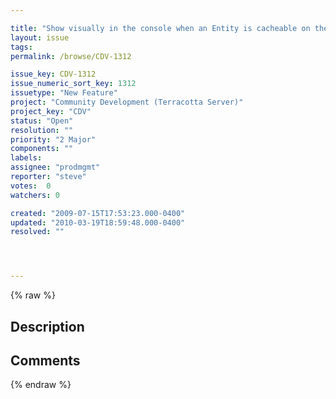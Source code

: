 ```yaml
---

title: "Show visually in the console when an Entity is cacheable on the Hibernate pane"
layout: issue
tags: 
permalink: /browse/CDV-1312

issue_key: CDV-1312
issue_numeric_sort_key: 1312
issuetype: "New Feature"
project: "Community Development (Terracotta Server)"
project_key: "CDV"
status: "Open"
resolution: ""
priority: "2 Major"
components: ""
labels: 
assignee: "prodmgmt"
reporter: "steve"
votes:  0
watchers: 0

created: "2009-07-15T17:53:23.000-0400"
updated: "2010-03-19T18:59:48.000-0400"
resolved: ""




---
```


{% raw %}

## Description

<div markdown="1" class="description">



</div>

## Comments



{% endraw %}

